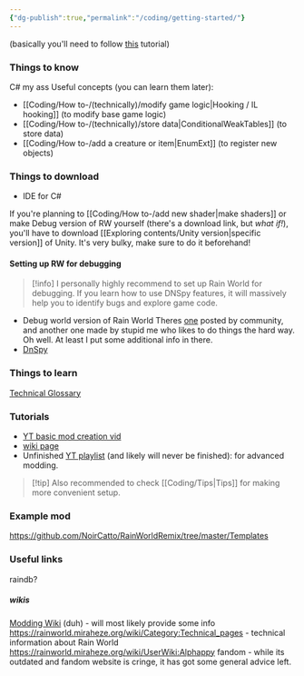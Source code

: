 ```yaml
---
{"dg-publish":true,"permalink":"/coding/getting-started/"}
---
```


(basically you'll need to follow [this](https://rainworldmodding.miraheze.org/wiki/Code_Environments) tutorial)
### Things to know
C# my ass
Useful concepts (you can learn them later):
- [[Coding/How to-/(technically)/modify game logic\|Hooking / IL hooking]] (to modify base game logic)
- [[Coding/How to-/(technically)/store data\|ConditionalWeakTables]] (to store data)
- [[Coding/How to-/add a creature or item\|EnumExt]] (to register new objects)
### Things to download
- IDE for C#

If you're planning to [[Coding/How to-/add new shader\|make shaders]] or make Debug version of RW yourself (there's a download link, but *what if!*), you'll have to download [[Exploring contents/Unity version\|specific version]] of Unity. It's very bulky, make sure to do it beforehand!
#### Setting up RW for debugging

> [!info] I personally highly recommend to set up Rain World for debugging.
> If you learn how to use DNSpy features, it will massively help you to identify bugs and explore game code.

- Debug world version of Rain World
Theres [one](https://nqywadcmwusjqlrg.public.blob.vercel-storage.com/notes/files/coding/DebugWorld-rvrKbEeqowXM2GOMBub4GDKEjJfkuZ.zip) posted by community, and another one made by stupid me who likes to do things the hard way. Oh well. At least I put some additional info in there. 
- [DnSpy](https://github.com/dnSpyEx/dnSpy)
### Things to learn
[Technical Glossary](https://rainworld.miraheze.org/wiki/Technical_Glossary)

### Tutorials 
- [YT basic mod creation vid](https://www.youtube.com/watch?v=JG9cyL5FW90)
- [wiki page](https://rainworldmodding.miraheze.org/wiki/BepInPlugins)
- Unfinished [YT playlist](https://www.youtube.com/playlist?list=PLuHyVLkKIJi3P6xu-V3aRTAlwWpdDKxSa) (and likely will never be finished): for advanced modding. 

> [!tip] Also recommended to check [[Coding/Tips\|Tips]] for making more convenient setup.


### Example mod
https://github.com/NoirCatto/RainWorldRemix/tree/master/Templates
### Useful links 

raindb? 
##### wikis
[Modding Wiki](https://rainworldmodding.miraheze.org/wiki/Main_Page) (duh) - will most likely provide some info
https://rainworld.miraheze.org/wiki/Category:Technical_pages - technical information about Rain World
https://rainworld.miraheze.org/wiki/UserWiki:Alphappy
fandom - while its outdated and fandom website is cringe, it has got some general advice left. 